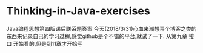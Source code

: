 # Thinking-in-Java-exercises
Java编程思想第四版课后联系题答案
今天(2018/3/31)心血来潮想弄个博客之类的东西来记录自己的学习过程,感觉github是个不错的平台,就试了一下.
从第九章 接口 开始看的,但是到11章才开始写
